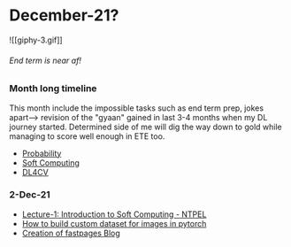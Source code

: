 # December-21?
 ![[giphy-3.gif]]
 
 ###### End term is near af!
 
 ### Month long timeline
 This month include the impossible tasks such as end term prep, jokes apart--> revision of the "gyaan" gained in last 3-4 months when my DL journey started. 
Determined side of me will dig the way down to gold while managing to score well enough in ETE too.
- [Probability](https://nptel.ac.in/courses/106/104/106104233/)
- [Soft Computing](https://nptel.ac.in/courses/106/105/106105173/)
- [DL4CV](https://www.youtube.com/playlist?list=PLyqSpQzTE6M_PI-rIz4O1jEgffhJU9GgG)


### 2-Dec-21 
- [Lecture-1: Introduction to Soft Computing - NTPEL](https://www.youtube.com/watch?v=K9gjuXjJeEM)
- [How to build custom dataset for images in pytorch](https://youtu.be/ZoZHd0Zm3RY?list=PLhhyoLH6IjfxeoooqP9rhU3HJIAVAJ3Vz)
- [Creation of fastpages Blog](https://github.com/HateBunnyPlzzz/MLAIBlogs)



 